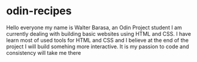 # odin-recipes
Hello everyone my name is Walter Barasa, an Odin Project student
I am currently dealing with building basic websites using HTML and CSS.
I have learn most of used tools for HTML and CSS and I believe at the end of the project I will build somehing more interactive.
   It is my passion to code and consistency will take me there